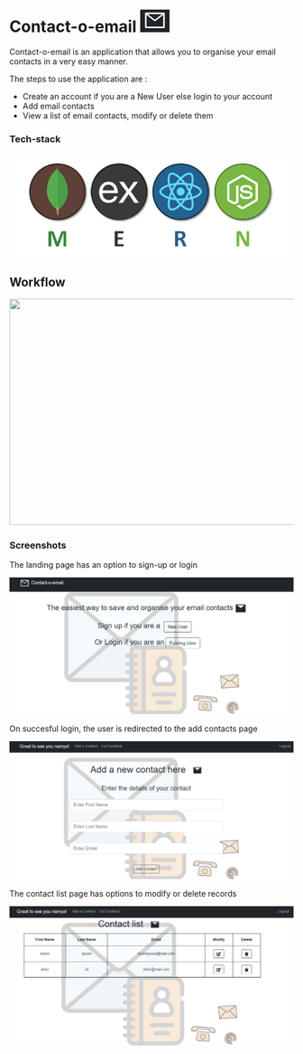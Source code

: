 # Contact-o-email ![MERN](./assets/mail.PNG?raw=true "mail")

Contact-o-email is an application that allows you to organise your email contacts in a very easy manner.

The steps to use the application are : 
- Create an account if you are a New User else login to your account
- Add email contacts
- View a list of email contacts, modify or delete them


### Tech-stack
<img src="./assets/mern.png"/>

## Workflow

<image src="./assets/process.gif?raw=true" width="650" height="400"/>

### Screenshots

The landing page has an option to sign-up or login

<img src="./assets/landing.PNG"/>

On succesful login, the user is redirected to the add contacts page

<img src="./assets/add_contact.PNG"/>

The contact list page has options to modify or delete records

<img src="./assets/list.PNG"/>

